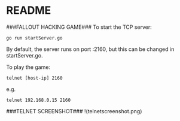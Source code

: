 # README #

###FALLOUT HACKING GAME###
To start the TCP server:

~~~~
go run startServer.go
~~~~

By default, the server runs on port :2160, but this can be changed in startServer.go.

To play the game:

~~~~
telnet [host-ip] 2160
~~~~

e.g.

~~~~
telnet 192.168.0.15 2160
~~~~

###TELNET SCREENSHOT###
!(telnetscreenshot.png)